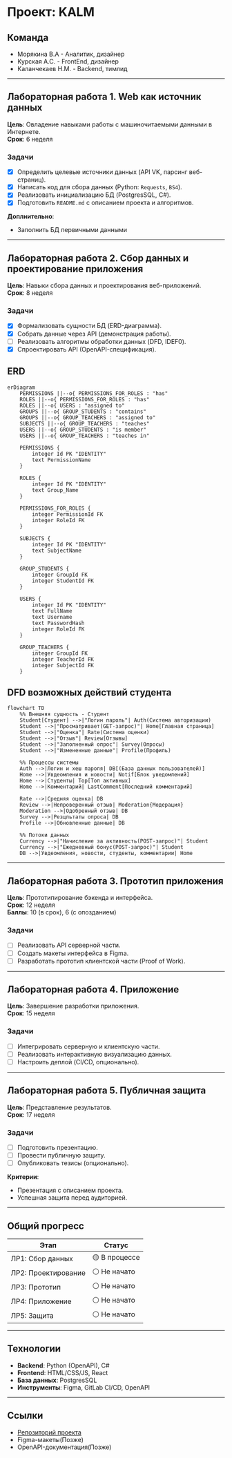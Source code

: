 # Проект: KALM

## Команда
- Морякина В.А - Аналитик, дизайнер
- Курская А.С. - FrontEnd, дизайнер
- Каланчекаев Н.М. - Backend, тимлид

---

## Лабораторная работа 1. Web как источник данных
**Цель**: Овладение навыками работы с машиночитаемыми данными в Интернете.  
**Срок**: 6 неделя  

### Задачи
- [x] Определить целевые источники данных (API VK, парсинг веб-страниц).  
- [x] Написать код для сбора данных (Python: `Requests`, `BS4`).  
- [x] Реализовать инициализацию БД (PostgresSQL, C#).  
- [x] Подготовить `README.md` с описанием проекта и алгоритмов.

**Доплнительно**:  
- Заполнить БД первичными данными 

---

## Лабораторная работа 2. Сбор данных и проектирование приложения
**Цель**: Навыки сбора данных и проектирования веб-приложений.  
**Срок**: 8 неделя 

### Задачи
- [x] Формализовать сущности БД (ERD-диаграмма).  
- [x] Собрать данные через API (демонстрация работы).  
- [ ] Реализовать алгоритмы обработки данных (DFD, IDEF0).  
- [x] Спроектировать API (OpenAPI-спецификация).  

## ERD
```mermaid
erDiagram
    PERMISSIONS ||--o{ PERMISSIONS_FOR_ROLES : "has"
    ROLES ||--o{ PERMISSIONS_FOR_ROLES : "has"
    ROLES ||--o{ USERS : "assigned to"
    GROUPS ||--o{ GROUP_STUDENTS : "contains"
    GROUPS ||--o{ GROUP_TEACHERS : "assigned to"
    SUBJECTS ||--o{ GROUP_TEACHERS : "teaches"
    USERS ||--o{ GROUP_STUDENTS : "is member"
    USERS ||--o{ GROUP_TEACHERS : "teaches in"

    PERMISSIONS {
        integer Id PK "IDENTITY"
        text PermissionName
    }

    ROLES {
        integer Id PK "IDENTITY"
        text Group_Name
    }

    PERMISSIONS_FOR_ROLES {
        integer PermissionId FK
        integer RoleId FK
    }

    SUBJECTS {
        integer Id PK "IDENTITY"
        text SubjectName
    }

    GROUP_STUDENTS {
        integer GroupId FK
        integer StudentId FK
    }

    USERS {
        integer Id PK "IDENTITY"
        text FullName
        text Username
        text PasswordHash
        integer RoleId FK
    }

    GROUP_TEACHERS {
        integer GroupId FK
        integer TeacherId FK
        integer SubjectId FK
    }
```

## DFD возможных действий студента
```mermaid
flowchart TD
    %% Внешняя сущность - Студент
    Student[Студент] -->|"Логин пароль"| Auth(Система авторизации)
    Student -->|"Просматривает(GET-запрос)"| Home[Главная страница]
    Student -->|"Оценка"| Rate(Система оценки)
    Student -->|"Отзыв"| Review[Отзывы]
    Student -->|"Заполненный опрос"| Survey(Опросы)
    Student -->|"Измененные данные"| Profile(Профиль)

    %% Процессы системы
    Auth -->|Логин и хеш пароля| DB[(База данных пользователей)]
    Home -->|Увдеомления и новости| Notif[Блок уведомлений]
    Home -->|Студенты| Top[Топ активных]
    Home -->|Комментарий| LastComment[Последний комментарий]
    
    Rate -->|Средняя оценка| DB
    Review -->|Непроверенный отзыв| Moderation{Модерация}
    Moderation -->|Одобренный отзыв| DB
    Survey -->|Резцльтаты опроса| DB
    Profile -->|Обновленные данные| DB

    %% Потоки данных
    Currency -->|"Начисление за активность(POST-запрос)"| Student
    Currency -->|"Ежедневный бонус(POST-запрос)"| Student
    DB -->|Увдеомления, новости, студенты, комментарии| Home
```

---

## Лабораторная работа 3. Прототип приложения
**Цель**: Прототипирование бэкенда и интерфейса.  
**Срок**: 12 неделя  
**Баллы**: 10 (в срок), 6 (с опозданием)  

### Задачи
- [ ] Реализовать API серверной части.  
- [ ] Создать макеты интерфейса в Figma.  
- [ ] Разработать прототип клиентской части (Proof of Work).  

---

## Лабораторная работа 4. Приложение
**Цель**: Завершение разработки приложения.  
**Срок**: 15 неделя

### Задачи
- [ ] Интегрировать серверную и клиентскую части.  
- [ ] Реализовать интерактивную визуализацию данных.  
- [ ] Настроить деплой (CI/CD, опционально).  

---

## Лабораторная работа 5. Публичная защита
**Цель**: Представление результатов.  
**Срок**: 17 неделя

### Задачи
- [ ] Подготовить презентацию.  
- [ ] Провести публичную защиту.  
- [ ] Опубликовать тезисы (опционально).  

**Критерии**:  
- Презентация с описанием проекта.  
- Успешная защита перед аудиторией.  

---

## Общий прогресс
| Этап            | Статус       |
|-----------------|-------------|
| ЛР1: Сбор данных | 🟡 В процессе |
| ЛР2: Проектирование | ⚪ Не начато |
| ЛР3: Прототип    | ⚪ Не начато |
| ЛР4: Приложение  | ⚪ Не начато |
| ЛР5: Защита      | ⚪ Не начато |

---

## Технологии
- **Backend**: Python (OpenAPI), C#  
- **Frontend**: HTML/CSS/JS, React  
- **База данных**: PostgresSQL 
- **Инструменты**: Figma, GitLab CI/CD, OpenAPI  

---

## Ссылки
- [Репозиторий проекта](https://git.iu7.bmstu.ru/ваш-проект)  
- Figma-макеты(Позже)  
- OpenAPI-документация(Позже)  
